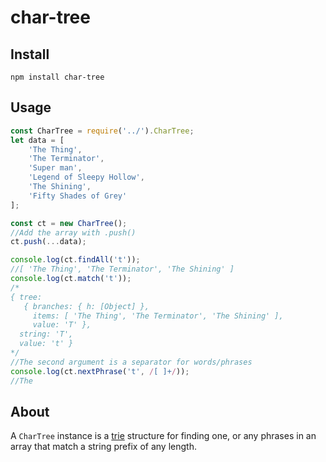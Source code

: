 char-tree
===

Install
---

`npm install char-tree`

Usage
---

```javascript
const CharTree = require('../').CharTree;
let data = [
    'The Thing',
    'The Terminator',
    'Super man',
    'Legend of Sleepy Hollow',
    'The Shining',
    'Fifty Shades of Grey'
];

const ct = new CharTree();
//Add the array with .push()
ct.push(...data);

console.log(ct.findAll('t'));
//[ 'The Thing', 'The Terminator', 'The Shining' ]
console.log(ct.match('t'));
/*
{ tree:
   { branches: { h: [Object] },
     items: [ 'The Thing', 'The Terminator', 'The Shining' ],
     value: 'T' },
  string: 'T',
  value: 't' }
*/
//The second argument is a separator for words/phrases
console.log(ct.nextPhrase('t', /[ ]+/));
//The
```

About
---

A `CharTree` instance is a [trie](https://en.wikipedia.org/wiki/Trie) structure for finding one, or any phrases in an array that match a string prefix of any length.
